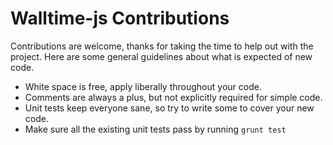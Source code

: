 Walltime-js Contributions
=

Contributions are welcome, thanks for taking the time to help out with the project.  Here are some general guidelines about what is expected of new code.

- White space is free, apply liberally throughout your code.
- Comments are always a plus, but not explicitly required for simple code.
- Unit tests keep everyone sane, so try to write some to cover your new code.
- Make sure all the existing unit tests pass by running `grunt test`